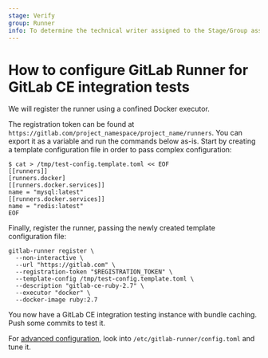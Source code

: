 ```yaml
---
stage: Verify
group: Runner
info: To determine the technical writer assigned to the Stage/Group associated with this page, see https://about.gitlab.com/handbook/product/ux/technical-writing/#assignments
---
```


# How to configure GitLab Runner for GitLab CE integration tests

We will register the runner using a confined Docker executor.

The registration token can be found at `https://gitlab.com/project_namespace/project_name/runners`.
You can export it as a variable and run the commands below as-is. Start by
creating a template configuration file in order to pass complex configuration:

```shell
$ cat > /tmp/test-config.template.toml << EOF
[[runners]]
[runners.docker]
[[runners.docker.services]]
name = "mysql:latest"
[[runners.docker.services]]
name = "redis:latest"
EOF
```

Finally, register the runner, passing the newly created template configuration file:

```shell
gitlab-runner register \
  --non-interactive \
  --url "https://gitlab.com" \
  --registration-token "$REGISTRATION_TOKEN" \
  --template-config /tmp/test-config.template.toml \
  --description "gitlab-ce-ruby-2.7" \
  --executor "docker" \
  --docker-image ruby:2.7
```

You now have a GitLab CE integration testing instance with bundle caching.
Push some commits to test it.

For [advanced configuration](../configuration/advanced-configuration.md), look into
`/etc/gitlab-runner/config.toml` and tune it.
